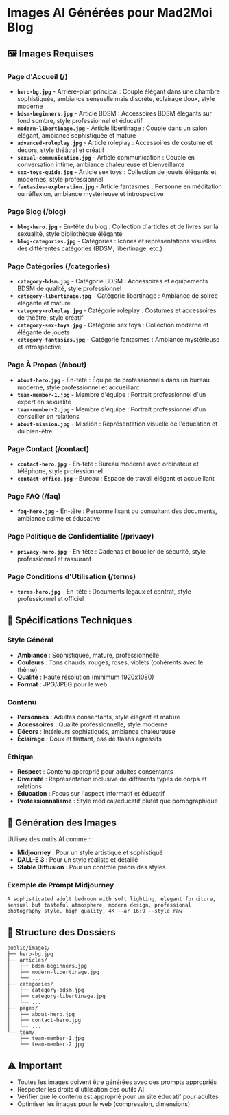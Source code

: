 # Images AI Générées pour Mad2Moi Blog

## 🖼️ Images Requises

### **Page d'Accueil (/)**
- **`hero-bg.jpg`** - Arrière-plan principal : Couple élégant dans une chambre sophistiquée, ambiance sensuelle mais discrète, éclairage doux, style moderne
- **`bdsm-beginners.jpg`** - Article BDSM : Accessoires BDSM élégants sur fond sombre, style professionnel et éducatif
- **`modern-libertinage.jpg`** - Article libertinage : Couple dans un salon élégant, ambiance sophistiquée et mature
- **`advanced-roleplay.jpg`** - Article roleplay : Accessoires de costume et décors, style théâtral et créatif
- **`sexual-communication.jpg`** - Article communication : Couple en conversation intime, ambiance chaleureuse et bienveillante
- **`sex-toys-guide.jpg`** - Article sex toys : Collection de jouets élégants et modernes, style professionnel
- **`fantasies-exploration.jpg`** - Article fantasmes : Personne en méditation ou réflexion, ambiance mystérieuse et introspective

### **Page Blog (/blog)**
- **`blog-hero.jpg`** - En-tête du blog : Collection d'articles et de livres sur la sexualité, style bibliothèque élégante
- **`blog-categories.jpg`** - Catégories : Icônes et représentations visuelles des différentes catégories (BDSM, libertinage, etc.)

### **Page Catégories (/categories)**
- **`category-bdsm.jpg`** - Catégorie BDSM : Accessoires et équipements BDSM de qualité, style professionnel
- **`category-libertinage.jpg`** - Catégorie libertinage : Ambiance de soirée élégante et mature
- **`category-roleplay.jpg`** - Catégorie roleplay : Costumes et accessoires de théâtre, style créatif
- **`category-sex-toys.jpg`** - Catégorie sex toys : Collection moderne et élégante de jouets
- **`category-fantasies.jpg`** - Catégorie fantasmes : Ambiance mystérieuse et introspective

### **Page À Propos (/about)**
- **`about-hero.jpg`** - En-tête : Équipe de professionnels dans un bureau moderne, style professionnel et accueillant
- **`team-member-1.jpg`** - Membre d'équipe : Portrait professionnel d'un expert en sexualité
- **`team-member-2.jpg`** - Membre d'équipe : Portrait professionnel d'un conseiller en relations
- **`about-mission.jpg`** - Mission : Représentation visuelle de l'éducation et du bien-être

### **Page Contact (/contact)**
- **`contact-hero.jpg`** - En-tête : Bureau moderne avec ordinateur et téléphone, style professionnel
- **`contact-office.jpg`** - Bureau : Espace de travail élégant et accueillant

### **Page FAQ (/faq)**
- **`faq-hero.jpg`** - En-tête : Personne lisant ou consultant des documents, ambiance calme et éducative

### **Page Politique de Confidentialité (/privacy)**
- **`privacy-hero.jpg`** - En-tête : Cadenas et bouclier de sécurité, style professionnel et rassurant

### **Page Conditions d'Utilisation (/terms)**
- **`terms-hero.jpg`** - En-tête : Documents légaux et contrat, style professionnel et officiel

## 🎨 **Spécifications Techniques**

### **Style Général**
- **Ambiance** : Sophistiquée, mature, professionnelle
- **Couleurs** : Tons chauds, rouges, roses, violets (cohérents avec le thème)
- **Qualité** : Haute résolution (minimum 1920x1080)
- **Format** : JPG/JPEG pour le web

### **Contenu**
- **Personnes** : Adultes consentants, style élégant et mature
- **Accessoires** : Qualité professionnelle, style moderne
- **Décors** : Intérieurs sophistiqués, ambiance chaleureuse
- **Éclairage** : Doux et flattant, pas de flashs agressifs

### **Éthique**
- **Respect** : Contenu approprié pour adultes consentants
- **Diversité** : Représentation inclusive de différents types de corps et relations
- **Éducation** : Focus sur l'aspect informatif et éducatif
- **Professionnalisme** : Style médical/éducatif plutôt que pornographique

## 🚀 **Génération des Images**

Utilisez des outils AI comme :
- **Midjourney** : Pour un style artistique et sophistiqué
- **DALL-E 3** : Pour un style réaliste et détaillé
- **Stable Diffusion** : Pour un contrôle précis des styles

### **Exemple de Prompt Midjourney**
```
A sophisticated adult bedroom with soft lighting, elegant furniture, sensual but tasteful atmosphere, modern design, professional photography style, high quality, 4K --ar 16:9 --style raw
```

## 📁 **Structure des Dossiers**

```
public/images/
├── hero-bg.jpg
├── articles/
│   ├── bdsm-beginners.jpg
│   ├── modern-libertinage.jpg
│   └── ...
├── categories/
│   ├── category-bdsm.jpg
│   ├── category-libertinage.jpg
│   └── ...
├── pages/
│   ├── about-hero.jpg
│   ├── contact-hero.jpg
│   └── ...
└── team/
    ├── team-member-1.jpg
    └── team-member-2.jpg
```

## ⚠️ **Important**

- Toutes les images doivent être générées avec des prompts appropriés
- Respecter les droits d'utilisation des outils AI
- Vérifier que le contenu est approprié pour un site éducatif pour adultes
- Optimiser les images pour le web (compression, dimensions)

